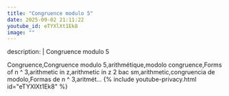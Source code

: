 ```yaml
---
title: "Congruence modulo 5"
date: 2025-09-02 21:11:22 
youtube_id: eTYXlXt1Ek8
image: ""
---
```

description: |
  Congruence modulo 5
  
  Congruence,Congruence modulo 5,arithmétique,modolo congruence,Forms of n ^ 3,arithmetic in z,arithmetic in z 2 bac sm,arithmetic,congruencia de modolo,Formas de n ^ 3,aritmét...
{% include youtube-privacy.html id="eTYXlXt1Ek8" %}
